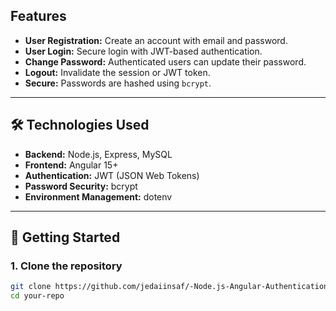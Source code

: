 


##  Features

- **User Registration:** Create an account with email and password.  
- **User Login:** Secure login with JWT-based authentication.  
- **Change Password:** Authenticated users can update their password.  
- **Logout:** Invalidate the session or JWT token.  
- **Secure:** Passwords are hashed using `bcrypt`.  

---

## 🛠️ Technologies Used

- **Backend:** Node.js, Express, MySQL
- **Frontend:** Angular 15+  
- **Authentication:** JWT (JSON Web Tokens)  
- **Password Security:** bcrypt  
- **Environment Management:** dotenv  

---

## 🚀 Getting Started

### 1. Clone the repository
```bash
git clone https://github.com/jedaiinsaf/-Node.js-Angular-Authentication-System.git
cd your-repo 
